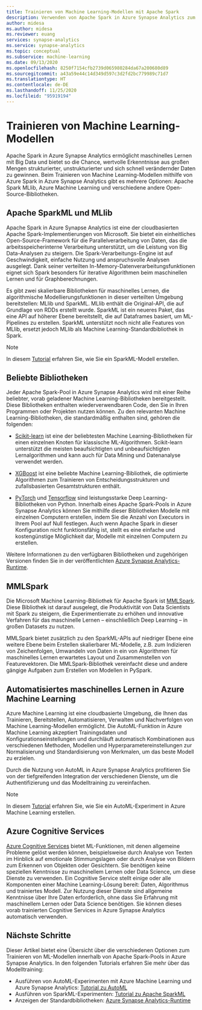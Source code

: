 ```yaml
---
title: Trainieren von Machine Learning-Modellen mit Apache Spark
description: Verwenden von Apache Spark in Azure Synapse Analytics zum Trainieren von Machine Learning-Modellen
author: midesa
ms.author: midesa
ms.reviewer: euang
services: synapse-analytics
ms.service: synapse-analytics
ms.topic: conceptual
ms.subservice: machine-learning
ms.date: 09/13/2020
ms.openlocfilehash: 8250f7154cfb2739d065980284da67a200680d89
ms.sourcegitcommit: a43a59e44c14d349d597c3d2fd2bc779989c71d7
ms.translationtype: HT
ms.contentlocale: de-DE
ms.lasthandoff: 11/25/2020
ms.locfileid: "95919194"
---
```

# <a name="train-machine-learning-models"></a>Trainieren von Machine Learning-Modellen
Apache Spark in Azure Synapse Analytics ermöglicht maschinelles Lernen mit Big Data und bietet so die Chance, wertvolle Erkenntnisse aus großen Mengen strukturierter, unstrukturierter und sich schnell verändernder Daten zu gewinnen. Beim Trainieren von Machine Learning-Modellen mithilfe von Azure Spark in Azure Synapse Analytics gibt es mehrere Optionen: Apache Spark MLlib, Azure Machine Learning und verschiedene andere Open-Source-Bibliotheken. 

## <a name="apache-sparkml-and-mllib"></a>Apache SparkML und MLlib
Apache Spark in Azure Synapse Analytics ist eine der cloudbasierten Apache Spark-Implementierungen von Microsoft. Sie bietet ein einheitliches Open-Source-Framework für die Parallelverarbeitung von Daten, das die arbeitsspeicherinterne Verarbeitung unterstützt, um die Leistung von Big Data-Analysen zu steigern. Die Spark-Verarbeitungs-Engine ist auf Geschwindigkeit, einfache Nutzung und anspruchsvolle Analysen ausgelegt. Dank seiner verteilten In-Memory-Datenverarbeitungsfunktionen eignet sich Spark besonders für iterative Algorithmen beim maschinellen Lernen und für Graphberechnungen. 

Es gibt zwei skalierbare Bibliotheken für maschinelles Lernen, die algorithmische Modellierungsfunktionen in dieser verteilten Umgebung bereitstellen: MLlib und SparkML. MLlib enthält die Original-API, die auf Grundlage von RDDs erstellt wurde. SparkML ist ein neueres Paket, das eine API auf höherer Ebene bereitstellt, die auf Dataframes basiert, um ML-Pipelines zu erstellen. SparkML unterstützt noch nicht alle Features von MLlib, ersetzt jedoch MLlib als Machine Learning-Standardbibliothek in Spark.

> [!NOTE]
> 
> In diesem [Tutorial](../spark/apache-spark-azure-machine-learning-tutorial.md) erfahren Sie, wie Sie ein SparkML-Modell erstellen.

## <a name="popular-libraries"></a>Beliebte Bibliotheken
Jeder Apache Spark-Pool in Azure Synapse Analytics wird mit einer Reihe beliebter, vorab geladener Machine Learning-Bibliotheken bereitgestellt. Diese Bibliotheken enthalten wiederverwendbaren Code, den Sie in Ihren Programmen oder Projekten nutzen können. Zu den relevanten Machine Learning-Bibliotheken, die standardmäßig enthalten sind, gehören die folgenden:
- [Scikit-learn](https://scikit-learn.org/stable/index.html) ist eine der beliebtesten Machine Learning-Bibliotheken für einen einzelnen Knoten für klassische ML-Algorithmen. Scikit-learn unterstützt die meisten beaufsichtigten und unbeaufsichtigten Lernalgorithmen und kann auch für Data Mining und Datenanalyse verwendet werden.
  
- [XGBoost](https://xgboost.readthedocs.io/en/latest/) ist eine beliebte Machine Learning-Bibliothek, die optimierte Algorithmen zum Trainieren von Entscheidungsstrukturen und zufallsbasierten Gesamtstrukturen enthält. 
  
- [PyTorch](https://pytorch.org/) und [Tensorflow](https://www.tensorflow.org/) sind leistungsstarke Deep Learning-Bibliotheken von Python. Innerhalb eines Apache Spark-Pools in Azure Synapse Analytics können Sie mithilfe dieser Bibliotheken Modelle mit einzelnen Computern erstellen, indem Sie die Anzahl von Executors in Ihrem Pool auf Null festlegen. Auch wenn Apache Spark in dieser Konfiguration nicht funktionsfähig ist, stellt es eine einfache und kostengünstige Möglichkeit dar, Modelle mit einzelnen Computern zu erstellen.

Weitere Informationen zu den verfügbaren Bibliotheken und zugehörigen Versionen finden Sie in der veröffentlichten [Azure Synapse Analytics-Runtime](../spark/apache-spark-version-support.md).

## <a name="mmlspark"></a>MMLSpark
Die Microsoft Machine Learning-Bibliothek für Apache Spark ist [MMLSpark](https://github.com/Azure/mmlspark). Diese Bibliothek ist darauf ausgelegt, die Produktivität von Data Scientists mit Spark zu steigern, die Experimentierrate zu erhöhen und innovative Verfahren für das maschinelle Lernen – einschließlich Deep Learning – in großen Datasets zu nutzen. 

MMLSpark bietet zusätzlich zu den SparkML-APIs auf niedriger Ebene eine weitere Ebene beim Erstellen skalierbarer ML-Modelle, z.B. zum Indizieren von Zeichenfolgen, Umwandeln von Daten in ein von Algorithmen für maschinelles Lernen erwartetes Layout und Zusammenstellen von Featurevektoren. Die MMLSpark-Bibliothek vereinfacht diese und andere gängige Aufgaben zum Erstellen von Modellen in PySpark.

## <a name="automated-ml-in-azure-machine-learning"></a>Automatisiertes maschinelles Lernen in Azure Machine Learning 
Azure Machine Learning ist eine cloudbasierte Umgebung, die Ihnen das Trainieren, Bereitstellen, Automatisieren, Verwalten und Nachverfolgen von Machine Learning-Modellen ermöglicht. Die AutoML-Funktion in Azure Machine Learning akzeptiert Trainingsdaten und Konfigurationseinstellungen und durchläuft automatisch Kombinationen aus verschiedenen Methoden, Modellen und Hyperparametereinstellungen zur Normalisierung und Standardisierung von Merkmalen, um das beste Modell zu erzielen. 

Durch die Nutzung von AutoML in Azure Synapse Analytics profitieren Sie von der tiefgreifenden Integration der verschiedenen Dienste, um die Authentifizierung und das Modelltraining zu vereinfachen. 

> [!NOTE]
> 
> In diesem [Tutorial](./spark/../apache-spark-azure-machine-learning-tutorial.md) erfahren Sie, wie Sie ein AutoML-Experiment in Azure Machine Learning erstellen.

## <a name="azure-cognitive-services"></a>Azure Cognitive Services
[Azure Cognitive Services](https://docs.microsoft.com/azure/cognitive-services/what-are-cognitive-services) bietet ML-Funktionen, mit denen allgemeine Probleme gelöst werden können, beispielsweise durch Analyse von Texten im Hinblick auf emotionale Stimmungslagen oder durch Analyse von Bildern zum Erkennen von Objekten oder Gesichtern. Sie benötigen keine speziellen Kenntnisse zu maschinellem Lernen oder Data Science, um diese Dienste zu verwenden. Ein Cognitive Service stellt einige oder alle Komponenten einer Machine Learning-Lösung bereit: Daten, Algorithmus und trainiertes Modell. Zur Nutzung dieser Dienste sind allgemeine Kenntnisse über Ihre Daten erforderlich, ohne dass Sie Erfahrung mit maschinellem Lernen oder Data Science benötigen. Sie können dieses vorab trainierten Cognitive Services in Azure Synapse Analytics automatisch verwenden.

## <a name="next-steps"></a>Nächste Schritte
Dieser Artikel bietet eine Übersicht über die verschiedenen Optionen zum Trainieren von ML-Modellen innerhalb von Apache Spark-Pools in Azure Synapse Analytics. In den folgenden Tutorials erfahren Sie mehr über das Modelltraining:

- Ausführen von AutoML-Experimenten mit Azure Machine Learning und Azure Synapse Analytics: [Tutorial zu AutoML](./spark/../apache-spark-autoscale.md) 
- Ausführen von SparkML-Experimenten: [Tutorial zu Apache SparkML](../spark/apache-spark-azure-machine-learning-tutorial.md)
- Anzeigen der Standardbibliotheken: [Azure Synapse Analytics-Runtime](../spark/apache-spark-version-support.md)